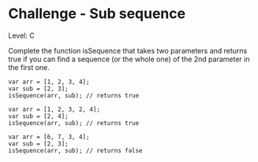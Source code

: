 # Challenge - Sub sequence

Level: C

Complete the function isSequence that takes two parameters and returns true if you can find a sequence (or the whole one)
of the 2nd parameter in the first one.

```
var arr = [1, 2, 3, 4];
var sub = [2, 3];
isSequence(arr, sub); // returns true

var arr = [1, 2, 3, 2, 4];
var sub = [2, 4];
isSequence(arr, sub); // returns true

var arr = [6, 7, 3, 4];
var sub = [2, 3];
isSequence(arr, sub); // returns false
```


